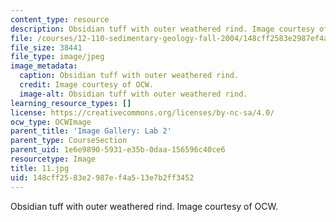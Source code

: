 ```yaml
---
content_type: resource
description: Obsidian tuff with outer weathered rind. Image courtesy of OCW.
file: /courses/12-110-sedimentary-geology-fall-2004/148cff2583e2987ef4a513e7b2ff3452_11.jpg
file_size: 38441
file_type: image/jpeg
image_metadata:
  caption: Obsidian tuff with outer weathered rind.
  credit: Image courtesy of OCW.
  image-alt: Obsidian tuff with outer weathered rind.
learning_resource_types: []
license: https://creativecommons.org/licenses/by-nc-sa/4.0/
ocw_type: OCWImage
parent_title: 'Image Gallery: Lab 2'
parent_type: CourseSection
parent_uid: 1e6e9890-5931-e35b-0daa-156596c40ce6
resourcetype: Image
title: 11.jpg
uid: 148cff25-83e2-987e-f4a5-13e7b2ff3452
---
```

Obsidian tuff with outer weathered rind. Image courtesy of OCW.
